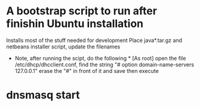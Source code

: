 # A bootstrap script to run after finishin Ubuntu installation
 Installs most of the stuff needed for development
 Place java*.tar.gz and netbeans installer script, update the filenames

* Note, after running the scipt, do the following *
[As root] open the file /etc/dhcp/dhcclient.conf,
find the string "# option domain-name-servers 127.0.0.1"
erase the "#" in front of it and save
then execute 
# dnsmasq start
